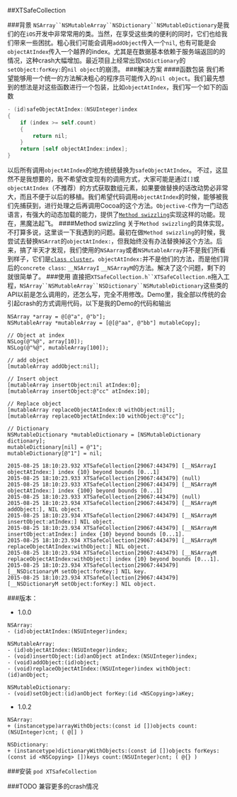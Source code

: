 ##XTSafeCollection

###背景
`NSArray``NSMutableArray``NSDictionary``NSMutableDictionary`是我们的在`iOS`开发中非常常用的类。当然，在享受这些类的便利的同时，它们也给我们带来一些困扰。粗心我们可能会调用`addObject`传入一个`nil`, 也有可能是会`objectAtIndex`传入一个越界的index。尤其是在数据基本依赖于服务端返回的的情况，这种crash大幅增加。最近项目上经常出现`NSDictionary`的`setObject:forKey:`的`nil object`的崩溃。
###解决方案
####函数包装
我们希望能够用一个统一的方法解决粗心的程序员可能传入的`nil object`。我们最先想到的想法是对这些函数进行一个包装，比如`objectAtIndex`，我们写一个如下的函数

```Objective-C
- (id)safeObjectAtIndex:(NSUInteger)index
{	
	if (index >= self.count)
	{
		return nil;
	}
	return [self objectAtIndex:index];
}
```
以后所有调用`objectAtIndex`的地方统统替换为`safeObjectAtIndex`。
不过，这显然不是我想要的，我不希望改变现有的调用方式，大家可能是通过`[]`或`objectAtIndex`（不推荐）的方式获取数组元素，如果要做替换的话改动势必非常大，而且不便于以后的移植。我们希望代码调用`objectAtIndex`的时候，能够被我们先捕获到，进行处理之后再调用Cocoa的这个方法。`Objective-C`作为一门动态语言，有强大的动态加载的能力，提供了[`Method swizzling`](http://nshipster.com/method-swizzling/)实现这样的功能。现在，黑魔法起飞。
####Method swizzling
关于`Method swizzling`的具体实现，不打算多说，这里谈一下我遇到的问题。最初在做`Method swizzling`的时候，我尝试去替换`NSArrat`的`objectAtIndex:`，但我始终没有办法替换掉这个方法。后来，搞了半天才发现，我们使用的`NSAarray`或者`NSMutableArray`并不是我们所看到样子，它们是[`class cluster`](https://developer.apple.com/library/ios/documentation/General/Conceptual/CocoaEncyclopedia/ClassClusters/ClassClusters.html)。`objectAtIndex:`并不是他们的方法，而是他们背后的`concrete class`: `__NSArrayI` `__NSArrayM`的方法。解决了这个问题，剩下的就很简单了。
###使用
直接把`XTSafeCollection.h``XTSafeCollection.m`拖入工程，`NSArray``NSMutableArray``NSDictionary``NSMutableDictionary`这些类的API以前是怎么调用的，还怎么写，完全不用修改。Demo里，我全部以传统的会引起crash的方式调用代码，以下是我的Demo的代码和输出

```
NSArray *array = @[@"a", @"b"];
NSMutableArray *mutableArray = [@[@"aa", @"bb"] mutableCopy];
    
// Object at index
NSLog(@"%@", array[10]);
NSLog(@"%@", mutableArray[100]);
    
// add object
[mutableArray addObject:nil];
    
// Insert object
[mutableArray insertObject:nil atIndex:0];
[mutableArray insertObject:@"cc" atIndex:10];
    
// Replace object
[mutableArray replaceObjectAtIndex:0 withObject:nil];
[mutableArray replaceObjectAtIndex:10 withObject:@"cc"];
    
// Dictionary
NSMutableDictionary *mutableDictionary = [NSMutableDictionary dictionary];
mutableDictionary[nil] = @"1";
mutableDictionary[@"1"] = nil;
```

```
2015-08-25 18:10:23.932 XTSafeCollection[29067:443479] [__NSArrayI objectAtIndex:] index {10} beyond bounds [0...1]
2015-08-25 18:10:23.933 XTSafeCollection[29067:443479] (null)
2015-08-25 18:10:23.933 XTSafeCollection[29067:443479] [__NSArrayM objectAtIndex:] index {100} beyond bounds [0...1]
2015-08-25 18:10:23.933 XTSafeCollection[29067:443479] (null)
2015-08-25 18:10:23.934 XTSafeCollection[29067:443479] [__NSArrayM addObject:], NIL object.
2015-08-25 18:10:23.934 XTSafeCollection[29067:443479] [__NSArrayM insertObject:atIndex:] NIL object.
2015-08-25 18:10:23.934 XTSafeCollection[29067:443479] [__NSArrayM insertObject:atIndex:] index {10} beyond bounds [0...1].
2015-08-25 18:10:23.934 XTSafeCollection[29067:443479] [__NSArrayM replaceObjectAtIndex:withObject:] NIL object.
2015-08-25 18:10:23.934 XTSafeCollection[29067:443479] [__NSArrayM replaceObjectAtIndex:withObject:] index {10} beyond bounds [0...1].
2015-08-25 18:10:23.934 XTSafeCollection[29067:443479] [__NSDictionaryM setObject:forKey:] NIL key.
2015-08-25 18:10:23.934 XTSafeCollection[29067:443479] [__NSDictionaryM setObject:forKey:] NIL object.
```
###版本：

* 1.0.0

```
NSArray:
- (id)objectAtIndex:(NSUInteger)index;

NSMutableArray:
- (id)objectAtIndex:(NSUInteger)index;
- (void)insertObject:(id)anObject atIndex:(NSUInteger)index;
- (void)addObject:(id)object;
- (void)replaceObjectAtIndex:(NSUInteger)index withObject:(id)anObject;

NSMutableDictionary:
- (void)setObject:(id)anObject forKey:(id <NSCopying>)aKey;
```

* 1.0.2

```
NSArray:
+ (instancetype)arrayWithObjects:(const id [])objects count:(NSUInteger)cnt; ( @[] )

NSDictionary:
+ (instancetype)dictionaryWithObjects:(const id [])objects forKeys:(const id <NSCopying> [])keys count:(NSUInteger)cnt; ( @{} )

```

###安装
`pod XTSafeCollection`

###TODO
兼容更多的crash情况